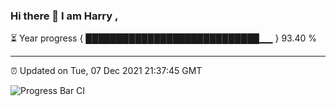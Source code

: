 ### Hi there 👋 I am Harry , 

⏳ Year progress { ████████████████████████████▁▁ } 93.40 %

---

⏰ Updated on Tue, 07 Dec 2021 21:37:45 GMT

![Progress Bar CI](https://github.com/duykhang68/duykhang68/workflows/Progress%20Bar%20CI/badge.svg)
